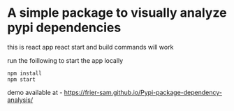 # A simple package to visually analyze pypi dependencies

this is react app react start and build commands will work

run the foillowing to start the app locally

    npm install
    npm start


demo available at - https://frier-sam.github.io/Pypi-package-dependency-analysis/
